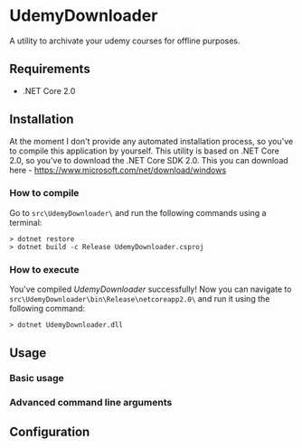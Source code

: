 # UdemyDownloader
A utility to archivate your udemy courses for offline purposes.

## Requirements

- .NET Core 2.0

## Installation

At the moment I don't provide any automated installation process, so you've to compile this application by yourself.
This utility is based on .NET Core 2.0, so you've to download the .NET Core SDK 2.0. This you can download here - https://www.microsoft.com/net/download/windows 

### How to compile

Go to `src\UdemyDownloader\` and run the following commands using a terminal:
```
> dotnet restore
> dotnet build -c Release UdemyDownloader.csproj
 ```
 
### How to execute
You've compiled *UdemyDownloader* successfully! Now you can navigate to `src\UdemyDownloader\bin\Release\netcoreapp2.0\` and run it using the following command:
```
> dotnet UdemyDownloader.dll
```
 
 
## Usage

### Basic usage

### Advanced command line arguments

## Configuration

